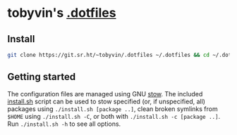 # tobyvin's [.dotfiles]

## Install

```sh
git clone https://git.sr.ht/~tobyvin/.dotfiles ~/.dotfiles && cd ~/.dotfiles && ./install.sh
```

## Getting started

The configuration files are managed using GNU [stow]. The included [install.sh]
script can be used to stow specified (or, if unspecified, all) packages using
`./install.sh [package ..]`, clean broken symlinks from `$HOME` using
`./install.sh -C`, or both with `./install.sh -c [package ..]`. Run
`./install.sh -h` to see all options.

[.dotfiles]: https://sr.ht/~tobyvin/.dotfiles/
[stow]: https://www.gnu.org/software/stow/
[install.sh]: ./install.sh
